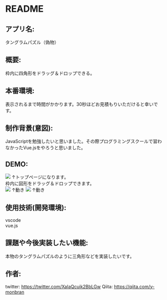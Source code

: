 # README

## アプリ名:  
タングラムパズル（偽物）

## 概要:  
枠内に四角形をドラッグ＆ドロップできる。

## 本番環境:  

表示されるまで時間がかかります。30秒ほどお見積もりいただけると幸いです。  

## 制作背景(意図):  
JavaScriptを勉強したいと思いました。その際プログラミングスクールで習わなかったVue.jsをやろうと思いました。

## DEMO:  
![](https://i.gyazo.com/2d25d21292e4e0a3e644656452835dbe.png)
↑トップページになります。  
枠内に図形をドラッグ＆ドロップできます。  
![](https://i.gyazo.com/bd1443d933391846a01b0ad0edfc117a.png)
↑動き
![](https://i.gyazo.com/64221dc0c22459869310fdb2496d3d37.png)
↑動き

## 使用技術(開発環境):  
vscode  
vue.js    

## 課題や今後実装したい機能:    
本物のタングラムパズルのように三角形などを実装したいです。  

## 作者:  
twitter: https://twitter.com/XaIaQcuik2BbLGw
Qiita: https://qiita.com/y-monbran
